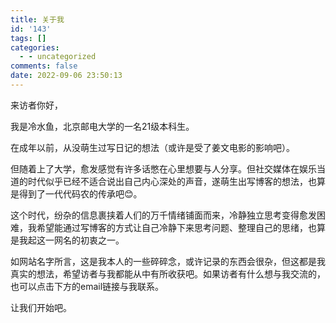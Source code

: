 ```yaml
---
title: 关于我
id: '143'
tags: []
categories:
  - - uncategorized
comments: false
date: 2022-09-06 23:50:13
---
```


来访者你好，

我是冷水鱼，北京邮电大学的一名21级本科生。

在成年以前，从没萌生过写日记的想法（或许是受了姜文电影的影响吧）。

但随着上了大学，愈发感觉有许多话憋在心里想要与人分享。但社交媒体在娱乐当道的时代似乎已经不适合说出自己内心深处的声音，遂萌生出写博客的想法，也算是得到了一代代码农的传承吧😊。

这个时代，纷杂的信息裹挟着人们的万千情绪铺面而来，冷静独立思考变得愈发困难，我希望能通过写博客的方式让自己冷静下来思考问题、整理自己的思绪，也算是我起这一网名的初衷之一。

如网站名字所言，这是我本人的一些碎碎念，或许记录的东西会很杂，但这都是我真实的想法，希望访者与我都能从中有所收获吧。如果访者有什么想与我交流的，也可以点击下方的email链接与我联系。

让我们开始吧。